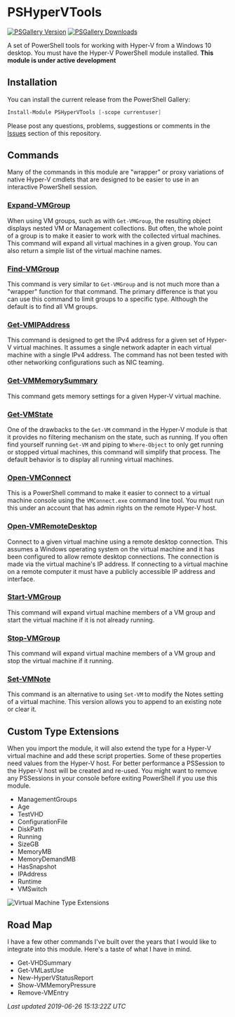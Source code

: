 # PSHyperVTools

[![PSGallery Version](https://img.shields.io/powershellgallery/v/PSHyperVTools.png?style=for-the-badge&logo=powershell&label=PowerShell%20Gallery)](https://www.powershellgallery.com/packages/PSHyperVTools/) [![PSGallery Downloads](https://img.shields.io/powershellgallery/dt/PSHyperVTools.png?style=for-the-badge&label=Downloads)](https://www.powershellgallery.com/packages/PSHyperVTools/)

A set of PowerShell tools for working with Hyper-V from a Windows 10 desktop. You must have the Hyper-V PowerShell module installed. **This module is under active development**

## Installation

You can install the current release from the PowerShell Gallery:

```powershell
Install-Module PSHyperVTools [-scope currentuser]
```

Please post any questions, problems, suggestions or comments in the [Issues](https://github.com/jdhitsolutions/PSHyperV/issues) section of this repository.

## Commands

Many of the commands in this module are "wrapper" or proxy variations of native Hyper-V cmdlets that are designed to be easier to use in an interactive PowerShell session.

### [Expand-VMGroup](docs/Expand-VMGroup.md)

When using VM groups, such as with `Get-VMGroup`, the resulting object displays nested VM or Management collections. But
often, the whole point of a group is to make it easier to work with the collected virtual machines. This command will
expand all virtual machines in a given group. You can also return a simple list of the virtual machine names.

### [Find-VMGroup](docs/Find-VMGroup.md)

This command is very similar to `Get-VMGroup` and is not much more than a "wrapper" function for that command. The
primary difference is that you can use this command to limit groups to a specific type. Although the default is to
find all VM groups.

### [Get-VMIPAddress](docs/Get-VMIPAddress.md)

This command is designed to get the IPv4 address for a given set of Hyper-V virtual machines. It assumes a single
network adapter in each virtual machine with a single IPv4 address. The command has not been tested with other
networking configurations such as NIC teaming.

### [Get-VMMemorySummary](docs/Get-VMMemorySummary.md)

This command gets memory settings for a given Hyper-V virtual machine.

### [Get-VMState](docs/Get-VMState.md)

One of the drawbacks to the `Get-VM` command in the Hyper-V module is that it provides no filtering mechanism on the
state, such as running. If you often find yourself running `Get-VM` and piping to `Where-Object` to only get running or
stopped virtual machines, this command will simplify that process. The default behavior is to display all running
virtual machines.

### [Open-VMConnect](docs/Open-VMConnect.md)

This is a PowerShell command to make it easier to connect to a virtual machine console using the `VMConnect.exe` command
line tool. You must run this under an account that has admin rights on the remote Hyper-V host.

### [Open-VMRemoteDesktop](docs/Open-VMRemoteDesktop.md)

Connect to a given virtual machine using a remote desktop connection. This assumes a Windows operating system on the
virtual machine and it has been configured to allow remote desktop connections. The connection is made via the virtual
machine's IP address. If connecting to a virtual machine on a remote computer it must have a publicly accessible IP
address and interface.

### [Start-VMGroup](docs/Start-VMGroup.md)

This command will expand virtual machine members of a VM group and start the virtual machine if it is not already
running.

### [Stop-VMGroup](docs/Stop-VMGroup.md)

This command will expand virtual machine members of a VM group and stop the virtual machine if it running.

### [Set-VMNote](docs/Set-VMNote.md)

This command is an alternative to using `Set-VM` to modify the Notes setting of a virtual machine. This version allows you to append to an existing note or clear it.

## Custom Type Extensions

When you import the module, it will also extend the type for a Hyper-V virtual machine and add these script properties. Some of these properties need values from the Hyper-V host. For better performance a PSSession to the Hyper-V host will be created and re-used. You might want to remove any PSSessions in your console before exiting PowerShell if you use this module.

+ ManagementGroups
+ Age
+ TestVHD
+ ConfigurationFile
+ DiskPath
+ Running
+ SizeGB
+ MemoryMB
+ MemoryDemandMB
+ HasSnapshot
+ IPAddress
+ Runtime
+ VMSwitch

![Virtual Machine Type Extensions](assets/vmextensions.png)

## Road Map

I have a few other commands I've built over the years that I would like to integrate into this module. Here's a taste of what I have in mind.

+ Get-VHDSummary
+ Get-VMLastUse
+ New-HyperVStatusReport
+ Show-VMMemoryPressure
+ Remove-VMEntry

_Last updated 2019-06-26 15:13:22Z UTC_
